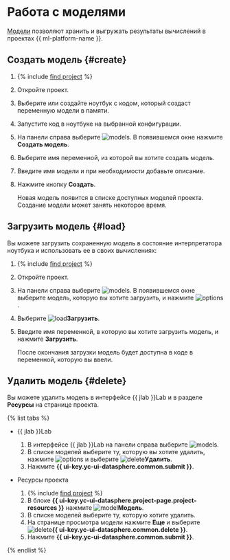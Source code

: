 # Работа с моделями

[Модели](../../concepts/models/index.md) позволяют хранить и выгружать результаты вычислений в проектах {{ ml-platform-name }}.

## Создать модель {#create}

1. {% include [find project](../../../_includes/datasphere/ui-find-project.md) %}
1. Откройте проект.
1. Выберите или создайте ноутбук с кодом, который создаст переменную модели в памяти.
1. Запустите код в ноутбуке на выбранной конфигурации.
1. На панели справа выберите ![models](../../../_assets/console-icons/nodes-right.svg). В появившемся окне нажмите **Создать модель**.
1. Выберите имя переменной, из которой вы хотите создать модель.
1. Введите имя модели и при необходимости добавьте описание.
1. Нажмите кнопку **Создать**.

   Новая модель появится в списке доступных моделей проекта. Создание модели может занять некоторое время.

## Загрузить модель {#load}

Вы можете загрузить сохраненную модель в состояние интерпретатора ноутбука и использовать ее в своих вычислениях:

1. {% include [find project](../../../_includes/datasphere/ui-find-project.md) %}
1. Откройте проект.
1. На панели справа выберите ![models](../../../_assets/console-icons/nodes-right.svg). В появившемся окне выберите модель, которую вы хотите загрузить, и нажмите ![options](../../../_assets/console-icons/ellipsis.svg).
1. Выберите ![load](../../../_assets/datasphere/jupyterlab/load.svg)**Загрузить**.
1. Введите имя переменной, в которую вы хотите загрузить модель, и нажмите **Загрузить**.

   После окончания загрузки модель будет доступна в коде в переменной, которую вы ввели.

## Удалить модель {#delete}

Вы можете удалить модель в интерфейсе {{ jlab }}Lab и в разделе **Ресурсы** на странице проекта.

{% list tabs %}

- {{ jlab }}Lab

   1. В интерфейсе {{ jlab }}Lab на панели справа выберите ![models](../../../_assets/console-icons/nodes-right.svg).
   1. В списке моделей выберите ту, которую вы хотите удалить, нажмите ![options](../../../_assets/console-icons/ellipsis.svg) и выберите ![delete](../../../_assets/datasphere/jupyterlab/delete-red.svg)**Удалить**.
   1. Нажмите **{{ ui-key.yc-ui-datasphere.common.submit }}**.

- Ресурсы проекта

   1. {% include [find project](../../../_includes/datasphere/ui-find-project.md) %}
   1. В блоке **{{ ui-key.yc-ui-datasphere.project-page.project-resources }}** нажмите ![model](../../../_assets/console-icons/nodes-right.svg)**Модель**.
   1. В списке моделей выберите ту, которую хотите удалить.
   1. На странице просмотра модели нажмите **Еще** и выберите ![delete](../../../_assets/datasphere/jupyterlab/delete-red.svg)**{{ ui-key.yc-ui-datasphere.common.delete }}**.
   1. Нажмите **{{ ui-key.yc-ui-datasphere.common.submit }}**.

{% endlist %}
